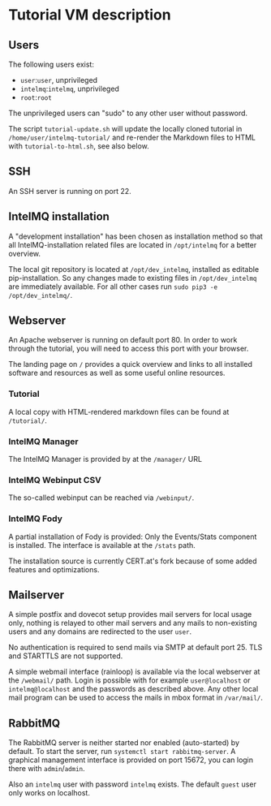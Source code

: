 # Tutorial VM description

## Users
The following users exist:
* `user`:`user`, unprivileged
* `intelmq`:`intelmq`, unprivileged
* `root`:`root`

The unprivileged users can "sudo" to any other user without password.

The script `tutorial-update.sh` will update the locally cloned tutorial in `/home/user/intelmq-tutorial/` and re-render the Markdown files to HTML with `tutorial-to-html.sh`, see also below.

## SSH

An SSH server is running on port 22.

## IntelMQ installation

A "development installation" has been chosen as installation method so that all IntelMQ-installation related files are located in `/opt/intelmq` for a better overview.

The local git repository is located at `/opt/dev_intelmq`, installed as editable pip-installation. So any changes made to existing files in `/opt/dev_intelmq` are immediately available. For all other cases run `sudo pip3 -e /opt/dev_intelmq/`.

## Webserver

An Apache webserver is running on default port 80. In order to work through the tutorial, you will need to access this port with your browser.

The landing page on `/` provides a quick overview and links to all installed software and resources as well as some useful online resources.

### Tutorial

A local copy with HTML-rendered markdown files can be found at `/tutorial/`.

### IntelMQ Manager

The IntelMQ Manager is provided by at the `/manager/` URL

### IntelMQ Webinput CSV

The so-called webinput can be reached via `/webinput/`.

### IntelMQ Fody

A partial installation of Fody is provided: Only the Events/Stats component is installed. The interface is available at the `/stats` path.

The installation source is currently CERT.at's fork because of some added features and optimizations.

## Mailserver

A simple postfix and dovecot setup provides mail servers for local usage only, nothing is relayed to other mail servers and any mails to non-existing users and any domains are redirected to the user `user`.

No authentication is required to send mails via SMTP at default port 25. TLS and STARTTLS are not supported.

A simple webmail interface (rainloop) is available via the local webserver at the `/webmail/` path. Login is possible with for example `user@localhost` or `intelmq@localhost` and the passwords as described above.
Any other local mail program can be used to access the mails in mbox format in `/var/mail/`.

## RabbitMQ

The RabbitMQ server is neither started nor enabled (auto-started) by default. To start the server, run `systemctl start rabbitmq-server`.
A graphical management interface is provided on port 15672, you can login there with `admin`/`admin`.

Also an `intelmq` user with password `intelmq` exists. The default `guest` user only works on localhost.
